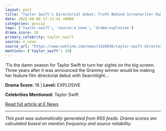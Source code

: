 ```yaml
---
layout: post
title: "Taylor Swift's Directorial Debut: Truth Behind Screenwriter Rumors""
date: 2025-08-08 17:13:41 +0000
categories: gossip
tags: ['taylor-swift', 'source-e_news', 'drama-explosive']
drama_score: 18
primary_celebrity: taylor_swift
source: e_news
source_url: "https://www.eonline.com/news/1420936/taylor-swift-directorial-debut-screenwriting-rumors?cmpid=rss-syndicate-genericrss-us-top_stories""
mentions: {'taylor_swift': 18}
---
```


‘Tis the damn season for Taylor Swift to turn her sights on the big screen. Three years after it was announced the Grammy winner would be making her feature film directorial debut with Searchlight...

**Drama Score:** 18 | **Level:** EXPLOSIVE

**Celebrities Mentioned:** Taylor Swift

[Read full article at E News](https://www.eonline.com/news/1420936/taylor-swift-directorial-debut-screenwriting-rumors?cmpid=rss-syndicate-genericrss-us-top_stories)

---
*This post was automatically generated from RSS feeds. Drama scores are calculated based on mention frequency and source reliability.*
